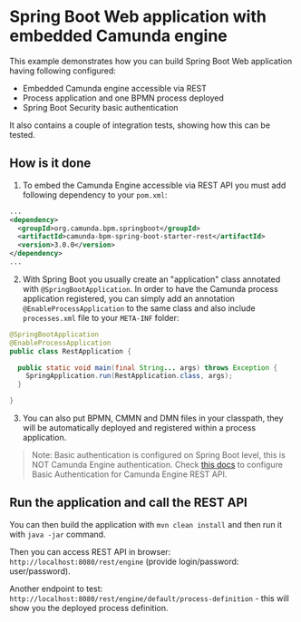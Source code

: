 # Spring Boot Web application with embedded Camunda engine

This example demonstrates how you can build Spring Boot Web application having following configured:
* Embedded Camunda engine accessible via REST
* Process application and one BPMN process deployed
* Spring Boot Security basic authentication

It also contains a couple of integration tests, showing how this can be tested.

## How is it done

1. To embed the Camunda Engine accessible via REST API you must add following dependency to your `pom.xml`:

```xml
...
<dependency>
  <groupId>org.camunda.bpm.springboot</groupId>
  <artifactId>camunda-bpm-spring-boot-starter-rest</artifactId>
  <version>3.0.0</version>
</dependency>
...
```

2. With Spring Boot you usually create an "application" class annotated with `@SpringBootApplication`. In order to have the Camunda process application
registered, you can simply add an annotation `@EnableProcessApplication` to the same class and also include `processes.xml` file to your `META-INF` folder:

```java
@SpringBootApplication
@EnableProcessApplication
public class RestApplication {

  public static void main(final String... args) throws Exception {
    SpringApplication.run(RestApplication.class, args);
  }

}
```

3. You can also put BPMN, CMMN and DMN files in your classpath, they will be automatically deployed and registered within a process application.

>Note: Basic authentication is configured on Spring Boot level, this is NOT Camunda Engine authentication. Check [this docs](https://docs.camunda.org/manual/latest/) 
to configure Basic Authentication for Camunda Engine REST API.
 
## Run the application and call the REST API

You can then build the application with `mvn clean install` and then run it with `java -jar` command.

Then you can access REST API in browser: `http://localhost:8080/rest/engine` (provide login/password: user/password).

Another endpoint to test: `http://localhost:8080/rest/engine/default/process-definition` - this will show you the deployed process definition.
